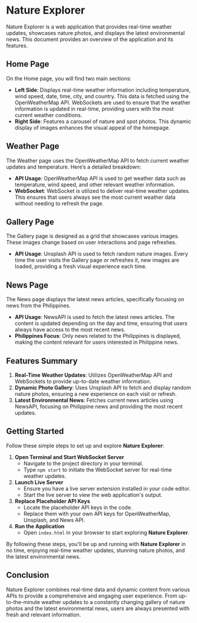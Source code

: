 # Nature Explorer

Nature Explorer is a web application that provides real-time weather updates, showcases nature photos, and displays the latest environmental news. This document provides an overview of the application and its features.

## Home Page

On the Home page, you will find two main sections:

- **Left Side**: Displays real-time weather information including temperature, wind speed, date, time, city, and country. This data is fetched using the OpenWeatherMap API. WebSockets are used to ensure that the weather information is updated in real-time, providing users with the most current weather conditions.
- **Right Side**: Features a carousel of nature and spot photos. This dynamic display of images enhances the visual appeal of the homepage.

## Weather Page

The Weather page uses the OpenWeatherMap API to fetch current weather updates and temperature. Here’s a detailed breakdown:

- **API Usage**: OpenWeatherMap API is used to get weather data such as temperature, wind speed, and other relevant weather information.
- **WebSocket**: WebSocket is utilized to deliver real-time weather updates. This ensures that users always see the most current weather data without needing to refresh the page.

## Gallery Page

The Gallery page is designed as a grid that showcases various images. These images change based on user interactions and page refreshes.

- **API Usage**: Unsplash API is used to fetch random nature images. Every time the user visits the Gallery page or refreshes it, new images are loaded, providing a fresh visual experience each time.

## News Page

The News page displays the latest news articles, specifically focusing on news from the Philippines.

- **API Usage**: NewsAPI is used to fetch the latest news articles. The content is updated depending on the day and time, ensuring that users always have access to the most recent news.
- **Philippines Focus**: Only news related to the Philippines is displayed, making the content relevant for users interested in Philippine news.

## Features Summary

1. **Real-Time Weather Updates**: Utilizes OpenWeatherMap API and WebSockets to provide up-to-date weather information.
2. **Dynamic Photo Gallery**: Uses Unsplash API to fetch and display random nature photos, ensuring a new experience on each visit or refresh.
3. **Latest Environmental News**: Fetches current news articles using NewsAPI, focusing on Philippine news and providing the most recent updates.

## Getting Started

Follow these simple steps to set up and explore **Nature Explorer**:

1. **Open Terminal and Start WebSocket Server**
   - Navigate to the project directory in your terminal.
   - Type `npm start` to initiate the WebSocket server for real-time weather updates.
2. **Launch Live Server**
   - Ensure you have a live server extension installed in your code editor.
   - Start the live server to view the web application's output.
3. **Replace Placeholder API Keys**
   - Locate the placeholder API keys in the code.
   - Replace them with your own API keys for OpenWeatherMap, Unsplash, and News API.
4. **Run the Application**
   - Open `index.html` in your browser to start exploring **Nature Explorer**.

By following these steps, you'll be up and running with **Nature Explorer** in no time, enjoying real-time weather updates, stunning nature photos, and the latest environmental news.

## Conclusion

Nature Explorer combines real-time data and dynamic content from various APIs to provide a comprehensive and engaging user experience. From up-to-the-minute weather updates to a constantly changing gallery of nature photos and the latest environmental news, users are always presented with fresh and relevant information.
